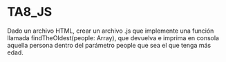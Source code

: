 # TA8_JS
Dado un archivo HTML,  crear un archivo .js que implemente una función llamada findTheOldest(people: Array), que devuelva e imprima en consola aquella persona dentro del parámetro people que sea el que tenga más edad.